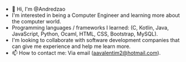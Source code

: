 - 👋 Hi, I'm @Andredzao
- I'm interested in being a Computer Engineer and learning more about the computer world.
- Programming languages / frameworks I learned: (C, Kotlin, Java, JavaScript, Python, Ocaml, HTML, CSS, Bootstrap, MySQL).
- I'm looking to collaborate with software development companies that can give me experience and help me learn more.
- 📫 How to contact me: Via email (aavalentim2@hotmail.com).
